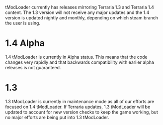 tModLoader currently has releases mirroring Terraria 1.3 and Terraria 1.4 content. The 1.3 version will not receive any major updates and the 1.4 version is updated nightly and monthly, depending on which steam branch the user is using.

# 1.4 Alpha
1.4 tModLoader is currently in Alpha status. This means that the code changes very rapidly and that backwards compatibility with earlier alpha releases is not guaranteed. 

# 1.3
1.3 tModLoader is currently in maintenance mode as all of our efforts are focused on 1.4 tModLoader. If Terraria updates, 1.3 tModLoader will be updated to account for new version checks to keep the game working, but no major efforts are being put into 1.3 tModLoader.
